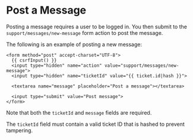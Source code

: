 # Post a Message

Posting a message requires a user to be logged in. You then submit to the `support/messages/new-message` form action to post the message.

The following is an example of posting a new message:

```twig
<form method="post" accept-charset="UTF-8">
  {{ csrfInput() }}
  <input type="hidden" name="action" value="support/messages/new-message">
  <input type="hidden" name="ticketId" value="{{ ticket.id|hash }}">

  <textarea name="message" placeholder="Post a message"></textarea>

  <input type="submit" value="Post message">
</form>
```

Note that both the `ticketId` and `message` fields are required.

The `ticketId` field must contain a valid ticket ID that is hashed to prevent tampering.
